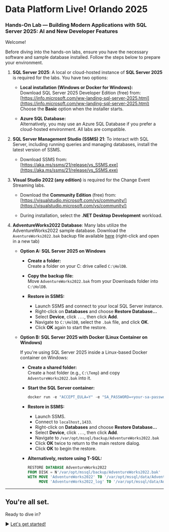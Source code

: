 ﻿# Data Platform Live! Orlando 2025

### Hands-On Lab — Building Modern Applications with SQL Server 2025: AI and New Developer Features

Welcome!

Before diving into the hands-on labs, ensure you have the necessary software and sample database installed. Follow the steps below to prepare your environment.

1. **SQL Server 2025**: A local or cloud-hosted instance of **SQL Server 2025** is required for the labs. You have two options:

    - **Local installation (Windows or Docker for Windows):**  
    Download SQL Server 2025 Developer Edition (free) from:<br>
      [https://info.microsoft.com/ww-landing-sql-server-2025.html](https://info.microsoft.com/ww-landing-sql-server-2025.html)  
  Choose the **Basic** option when the installer starts.

    - **Azure SQL Database:**  
  Alternatively, you may use an Azure SQL Database if you prefer a cloud-hosted environment. All labs are compatible.

2. **SQL Server Management Studio (SSMS) 21**: To interact with SQL Server, including running queries and managing databases, install the latest version of SSMS.

    - Download SSMS from:  
[https://aka.ms/ssms/21/release/vs_SSMS.exe](https://aka.ms/ssms/21/release/vs_SSMS.exe)

3. **Visual Studio 2022 (any edition)** is required for the Change Event Streaming labs. 

    - Download the **Community Edition** (free) from:  
  [https://visualstudio.microsoft.com/vs/community/](https://visualstudio.microsoft.com/vs/community/)

    - During installation, select the **.NET Desktop Development** workload.

4. **AdventureWorks2022 Database**: Many labs utilize the AdventureWorks2022 sample database. Download the `AventureWorks2022.bak` backup file available [here](https://1drv.ms/f/s!AiiTRkT0Yvc4xd8Kz1oSgzjbselEIA?e=yFaqjc) (right-click and open in a new tab)

    * **Option A: SQL Server 2025 on Windows**

      * **Create a folder:**  
   Create a folder on your C: drive called `C:\HolDB`.

      * **Copy the backup file:**  
           Move `AdventureWorks2022.bak` from your Downloads folder into `C:\HolDB`.

      * **Restore in SSMS:**
           - Launch SSMS and connect to your local SQL Server instance.
           - Right-click on **Databases** and choose **Restore Database...**
           - Select **Device**, click `...`, then click **Add**.
           - Navigate to `C:\HolDB`, select the `.bak` file, and click **OK**.
           - Click **OK** again to start the restore.

    * **Option B: SQL Server 2025 with Docker (Linux Container on Windows)**

      If you're using SQL Server 2025 inside a Linux-based Docker container on Windows:

      * **Create a shared folder:**  
   Create a host folder (e.g., `C:\Temp`) and copy `AdventureWorks2022.bak` into it.

      * **Start the SQL Server container:**
        ```powershell
        docker run -e "ACCEPT_EULA=Y" -e "SA_PASSWORD=<your-sa-password>" -p 1433:1433 -v C:\Temp:/var/opt/mssql/backup --name sql2025 -d mcr.microsoft.com/mssql/server:2025-latest
        ```

      * **Restore in SSMS:**

        - Launch SSMS.
        - Connect to `localhost,1433`.
        - Right-click on **Databases** and choose **Restore Database...**
        - Select **Device**, click `...`, then click **Add**.
        - Navigate to `/var/opt/mssql/backup/AdventureWorks2022.bak`
        - Click **OK** twice to return to the main restore dialog.
        - Click **OK** to begin the restore.

      * **Alternatively, restore using T-SQL:**

           ```sql
           RESTORE DATABASE AdventureWorks2022
           FROM DISK = N'/var/opt/mssql/backup/AdventureWorks2022.bak'
           WITH MOVE 'AdventureWorks2022' TO '/var/opt/mssql/data/AdventureWorks2022.mdf',
                MOVE 'AdventureWorks2022_log' TO '/var/opt/mssql/data/AdventureWorks2022_log.ldf';
           ```

---

## You're all set.

Ready to dive in?

▶ [Let's get started!](https://github.com/lennilobel/sql2025-workshop-hol-orlando2025/blob/main/HOL)
